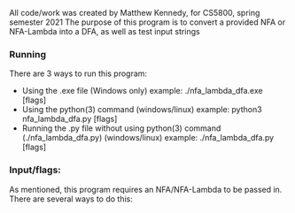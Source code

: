 All code/work was created by Matthew Kennedy, for CS5800, spring semester 2021
The purpose of this program is to convert a provided NFA or NFA-Lambda into a DFA, as well as test input strings

### Running
There are 3 ways to run this program:
* Using the .exe file (Windows only)
	example: ./nfa_lambda_dfa.exe [flags]
* Using the python(3) command (windows/linux)
	example: python3 nfa_lambda_dfa.py [flags]
* Running the .py file without using python(3) command (./nfa_lambda_dfa.py) (windows/linux)
	example: ./nfa_lambda_dfa.py [flags]
		
### Input/flags:
As mentioned, this program requires an NFA/NFA-Lambda to be passed in. There are several ways to do this:
	
